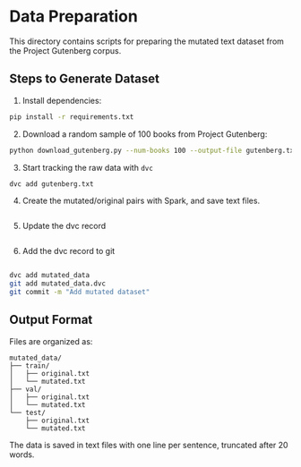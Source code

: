 # Data Preparation

This directory contains scripts for preparing the mutated text dataset from the Project Gutenberg corpus.

## Steps to Generate Dataset

1. Install dependencies:
```bash
pip install -r requirements.txt
```

2. Download a random sample of 100 books from Project Gutenberg:
```bash
python download_gutenberg.py --num-books 100 --output-file gutenberg.txt
```

3. Start tracking the raw data with `dvc`
```bash
dvc add gutenberg.txt
```

4. Create the mutated/original pairs with Spark, and save text files.
```bash
```

5. Update the dvc record
```bash
```

6. Add the dvc record to git
```bash
```

```bash
dvc add mutated_data
git add mutated_data.dvc
git commit -m "Add mutated dataset"
``` 

## Output Format

Files are organized as:
```
mutated_data/
├── train/
│   ├── original.txt
│   └── mutated.txt
├── val/
│   ├── original.txt
│   └── mutated.txt
└── test/
    ├── original.txt
    └── mutated.txt
```
The data is saved in text files with one line per sentence, truncated after 20 words.